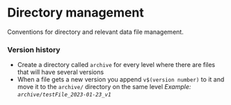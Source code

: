 # Directory management

Conventions for directory and relevant data file management.

### Version history

- Create a directory called `archive` for every level where there are files that will have several versions
- When a file gets a new version you append `v$(version number)` to it and move it to the `archive/` directory on the same level
  *Example: `archive/testFile_2023-01-23_v1`*

